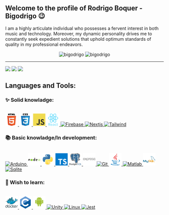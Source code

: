 ## Welcome to the profile of Rodrigo Boquer - Bigodrigo :wink:

I am a highly articulate individual who possesses a fervent interest in both music and technology. Moreover, my dynamic personality drives me to constantly seek expedient solutions that uphold optimum standards of quality in my professional endeavors.

<div align="center">
 <img align="center" height="180em" src="https://github-readme-stats.vercel.app/api?username=bigodrigo&show_icons=true&locale=en&theme=react" alt="bigodrigo" />
 <img align="center" height="180em" src="github-readme-stats-eosin-zeta.vercel.app/api/top-langs?username=bigodrigo&show_icons=true&locale=en&layout=compact&theme=react" alt="bigodrigo" />
</div>

<!-- <div>
   <img align="center" height="180em" src="https://github-readme-stats.bigodrigo.vercel.app/api?username=bigodrigo&show_icons=true&theme=react&include_all_commits=true&count_private=true"/>
   <img align="center" height="180em" src="https://github-readme-stats.bigodrigo.vercel.app/api/top-langs/?username=bigodrigo&layout=compact&langs_count=6&theme=react"/>
</div> -->

<!-- <p align="left"> <img src="https://komarev.com/ghpvc/?username=bigodrigo&label=Profile%20views&color=0e75b6&style=flat" alt="bigodrigo" /> </p>

- 🔭 I’m currently working on **GLPI Configuration**

- 🌱 I’m currently learning **Backend**

- 👯 I’m looking to collaborate on **Web/App Development**

- 🤝 I’m looking for help with **My personal Github Profile**

- 👨‍💻 All of my projects are available at [https://portfolio-bigodrigo.vercel.app/](https://portfolio-bigodrigo.vercel.app/)

- 📝 I regularly write articles on [https://portfolio-bigodrigo.vercel.app/#projects](https://portfolio-bigodrigo.vercel.app/#projects)

- 💬 Ask me about **React,Expo GO, NextJS**

- 📫 How to reach me **eng.boquer@gmail.com**

- 📄 Know about my experiences [https://portfolio-bigodrigo.vercel.app/about](https://portfolio-bigodrigo.vercel.app/about)

- ⚡ Fun fact **I'm having a hard time with this!** -->

  ---
  
  <a href="https://www.linkedin.com/in/rodrigo-boquer-064298166/" target="_blank"><img src="https://img.shields.io/badge/-LinkedIn-%230077B5?style=for-the-badge&logo=linkedin&logoColor=white" target="_blank"></a> 
  <a href="https://instagram.com/bigodrigo.rod" target="_blank"><img src="https://img.shields.io/badge/-Instagram-%23E4405F?style=for-the-badge&logo=instagram&logoColor=white" target="_blank"></a>
  <a href = "mailto:eng.boquer@gmail.com"><img src="https://img.shields.io/badge/-Gmail-%23333?style=for-the-badge&logo=gmail&logoColor=white" target="_blank"></a>

## Languages and Tools:
### ✨ Solid knowladge:
 <div style="display: inline_block"><br>
  <a href="https://www.w3.org/html/" target="_blank" rel="noreferrer"> <img src="https://raw.githubusercontent.com/devicons/devicon/master/icons/html5/html5-original-wordmark.svg" alt="Html5" width="40" height="40"/> </a>
  <a href="https://www.w3schools.com/css/" target="_blank" rel="noreferrer"> <img src="https://raw.githubusercontent.com/devicons/devicon/master/icons/css3/css3-original-wordmark.svg" alt="Css3" width="40" height="40"/> </a>
  <a href="https://developer.mozilla.org/en-US/docs/Web/JavaScript" target="_blank" rel="noreferrer"> <img src="https://raw.githubusercontent.com/devicons/devicon/master/icons/javascript/javascript-original.svg" alt="Javascript" width="40" height="40"/> </a>
  <a href="https://reactjs.org/" target="_blank" rel="noreferrer"> <img src="https://raw.githubusercontent.com/devicons/devicon/master/icons/react/react-original-wordmark.svg" alt="React" width="40" height="40"/> </a>
  <a href="https://firebase.google.com/" target="_blank" rel="noreferrer"> <img src="https://www.vectorlogo.zone/logos/firebase/firebase-icon.svg" alt="Firebase" width="40" height="40"/> </a>
  <a href="https://nextjs.org/" target="_blank" rel="noreferrer"> <img src="https://cdn.worldvectorlogo.com/logos/nextjs-2.svg" alt="Nextjs" width="40" height="40"/> </a>
  <a href="https://tailwindcss.com/" target="_blank" rel="noreferrer"> <img src="https://www.vectorlogo.zone/logos/tailwindcss/tailwindcss-icon.svg" alt="Tailwind" width="40" height="40"/> </a>
 </div>

### 📚 Basic knowladge/In development:
 <div style="display: inline_block"><br>
  <a href="https://www.arduino.cc/" target="_blank" rel="noreferrer"> <img src="https://cdn.worldvectorlogo.com/logos/arduino-1.svg" alt="Arduino" width="40" height="40"/> </a>
  <a href="https://nodejs.org" target="_blank" rel="noreferrer"> <img src="https://raw.githubusercontent.com/devicons/devicon/master/icons/nodejs/nodejs-original-wordmark.svg" alt="Nodejs" width="40" height="40"/> </a>
  <a href="https://www.python.org" target="_blank" rel="noreferrer"> <img src="https://raw.githubusercontent.com/devicons/devicon/master/icons/python/python-original.svg" alt="Python" width="40" height="40"/> </a>
  <a href="https://www.typescriptlang.org/" target="_blank" rel="noreferrer"> <img src="https://raw.githubusercontent.com/devicons/devicon/master/icons/typescript/typescript-original.svg" alt="Typescript" width="40" height="40"/> </a>
  <!-- <img align="center" alt="Jupyter" height="30" width="40" src="https://cdn.jsdelivr.net/gh/devicons/devicon/icons/jupyter/jupyter-original-wordmark.svg"> -->
  <a href="https://www.postgresql.org" target="_blank" rel="noreferrer"> <img src="https://raw.githubusercontent.com/devicons/devicon/master/icons/postgresql/postgresql-original-wordmark.svg" alt="Postgresql" width="40" height="40"/> </a>
  <a href="https://expressjs.com" target="_blank" rel="noreferrer"> <img src="https://raw.githubusercontent.com/devicons/devicon/master/icons/express/express-original-wordmark.svg" alt="Express" width="40" height="40"/> </a>
  <a href="https://git-scm.com/" target="_blank" rel="noreferrer"> <img src="https://www.vectorlogo.zone/logos/git-scm/git-scm-icon.svg" alt="Git" width="40" height="40"/> </a>
  <a href="https://www.java.com" target="_blank" rel="noreferrer"> <img src="https://raw.githubusercontent.com/devicons/devicon/master/icons/java/java-original.svg" alt="Java" width="40" height="40"/> </a>
  <a href="https://www.mathworks.com/" target="_blank" rel="noreferrer"> <img src="https://upload.wikimedia.org/wikipedia/commons/2/21/Matlab_Logo.png" alt="Matlab" width="40" height="40"/> </a>
  <a href="https://www.mysql.com/" target="_blank" rel="noreferrer"> <img src="https://raw.githubusercontent.com/devicons/devicon/master/icons/mysql/mysql-original-wordmark.svg" alt="Mysql" width="40" height="40"/> </a>
  <a href="https://www.sqlite.org/" target="_blank" rel="noreferrer"> <img src="https://www.vectorlogo.zone/logos/sqlite/sqlite-icon.svg" alt="Sqlite" width="40" height="40"/> </a>
 </div>

### 📝 Wish to learn:
 <div style="display: inline_block"><br>
  <a href="https://www.docker.com/" target="_blank" rel="noreferrer"> <img src="https://raw.githubusercontent.com/devicons/devicon/master/icons/docker/docker-original-wordmark.svg" alt="Docker" width="40" height="40"/> </a>
  <!-- <img align="center" alt="Django" height="30" width="40" src="https://cdn.jsdelivr.net/gh/devicons/devicon/icons/django/django-plain-wordmark.svg" /> -->
  <!-- <img align="center" alt="Anaconda" height="30" width="40" src="https://cdn.jsdelivr.net/gh/devicons/devicon/icons/anaconda/anaconda-original.svg" /> -->
  <!-- <img align="center" alt="Csharp" height="30" width="40" src="https://cdn.jsdelivr.net/gh/devicons/devicon/icons/csharp/csharp-original.svg" /> -->
  <a href="https://www.cprogramming.com/" target="_blank" rel="noreferrer"> <img src="https://raw.githubusercontent.com/devicons/devicon/master/icons/c/c-original.svg" alt="C" width="40" height="40"/> </a>
  <a href="https://developer.android.com" target="_blank" rel="noreferrer"> <img src="https://raw.githubusercontent.com/devicons/devicon/master/icons/android/android-original-wordmark.svg" alt="Android" width="40" height="40"/> </a>
  <a href="https://unity.com/" target="_blank" rel="noreferrer"> <img src="https://www.vectorlogo.zone/logos/unity3d/unity3d-icon.svg" alt="Unity" width="40" height="40"/> </a>
  <a href="https://www.linux.org/" target="_blank" rel="noreferrer"> <img src="https://cdn.jsdelivr.net/gh/devicons/devicon/icons/linux/linux-original.svg" alt="Linux" width="40" height="40"/> </a>
  <a href="https://jestjs.io/" target="_blank" rel="noreferrer"> <img src="https://cdn.jsdelivr.net/gh/devicons/devicon/icons/jest/jest-plain.svg" alt="Jest" width="40" height="40"/> </a>
 </div>
 
<!-- 
---

  ![Snake animation](https://github.com/bigodrigo/bigodrigo/blob/output/github-contribution-grid-snake.svg)

-->
